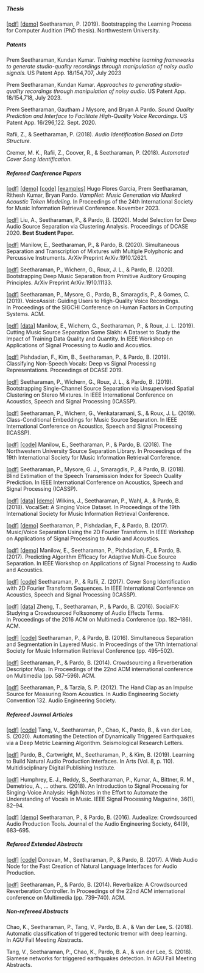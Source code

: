 
##### Thesis

[\[pdf\]](https://pseeth.github.io/public/papers/thesis.pdf) [\[demo\]](https://pseeth.github.io/public/thesis) Seetharaman, P. (2019). Bootstrapping the Learning Process for Computer Audition (PhD thesis). Northwestern University.

##### Patents

Prem Seetharaman, Kundan Kumar. *Training machine learning frameworks to generate studio-quality recordings through manipulation of noisy audio signals.* US Patent App. 18/154,707, July 2023

Prem Seetharaman, Kundan Kumar. *Approaches to generating studio-quality recordings through manipulation of noisy audio*. US Patent App. 18/154,718, July 2023.

Prem Seetharaman, Gautham J Mysore, and Bryan A Pardo. *Sound Quality Prediction and Interface to Facilitate High-Quality Voice Recordings*. US Patent App. 16/296,122. Sept. 2020.

Rafii, Z., & Seetharaman, P. (2018). *Audio Identification Based on Data Structure.*

Cremer, M. K., Rafii, Z., Coover, R., & Seetharaman, P. (2018). *Automated Cover Song Identification.*

##### Refereed Conference Papers

[\[pdf\]](https://arxiv.org/pdf/2307.04686) [\[demo\]](https://huggingface.co/spaces/descript/vampnet) [\[code\]](https://github.com/hugofloresgarcia/vampnet) [\[examples\]](https://hugo-does-things.notion.site/VampNet-Music-Generation-via-Masked-Acoustic-Token-Modeling-e37aabd0d5f1493aa42c5711d0764b33) Hugo Flores Garcia, Prem Seetharaman, Rithesh Kumar, Bryan Pardo. *VampNet: Music Generation via Masked Acoustic Token Modeling.* In Proceedings of the 24th International Society for Music Information Retrieval Conference. November 2023.

[\[pdf\]](https://arxiv.org/pdf/1910.12626.pdf) Liu, A., Seetharaman, P., & Pardo, B. (2020). Model Selection for Deep Audio Source Separation via Clustering Analysis. Proceedings of DCASE 2020. **Best Student Paper.**

[\[pdf\]](https://arxiv.org/pdf/1910.12621.pdf) Manilow, E., Seetharaman, P., & Pardo, B. (2020). Simultaneous Separation and Transcription of Mixtures with Multiple Polyphonic and Percussive Instruments. ArXiv Preprint ArXiv:1910.12621.

[\[pdf\]](https://arxiv.org/pdf/1910.11133.pdf) Seetharaman, P., Wichern, G., Roux, J. L., & Pardo, B. (2020). Bootstrapping Deep Music Separation from Primitive Auditory Grouping Principles. ArXiv Preprint ArXiv:1910.11133.

[\[pdf\]](https://pseeth.github.io/public/papers/seetharaman_voiceassist_chi19.pdf) Seetharaman, P., Mysore, G., Pardo, B., Smaragdis, P., & Gomes, C. (2019). VoiceAssist: Guiding Users to High-Quality Voice Recordings. In Proceedings of the SIGCHI Conference on Human Factors in Computing Systems. ACM.

[\[pdf\]](https://pseeth.github.io/public/papers/manilow_wichern_seetharaman_le_roux_waspaa19.pdf) [\[data\]](https://www.slakh.com/) Manilow, E., Wichern, G., Seetharaman, P., & Roux, J. L. (2019). Cutting Music Source Separation Some Slakh: A Dataset to Study the Impact of Training Data Quality and Quantity. In IEEE Workshop on Applications of Signal Processing to Audio and Acoustics.

[\[pdf\]](https://pseeth.github.io/public/papers/pishdadian_kim_seetharaman_pardo_dcase2019.pdf) Pishdadian, F., Kim, B., Seetharaman, P., & Pardo, B. (2019). Classifying Non-Speech Vocals: Deep vs Signal Processing Representations. Proceedings of DCASE 2019.

[\[pdf\]](https://pseeth.github.io/public/papers/seetharaman_bootstrapping_icassp19.pdf) Seetharaman, P., Wichern, G., Roux, J. L., & Pardo, B. (2019). Bootstrapping Single-Channel Source Separation via Unsupervised Spatial Clustering on Stereo Mixtures. In IEEE International Conference on Acoustics, Speech and Signal Processing (ICASSP).

[\[pdf\]](https://pseeth.github.io/public/papers/seetharaman_class_icassp19.pdf) Seetharaman, P., Wichern, G., Venkataramani, S., & Roux, J. L. (2019). Class-Conditional Embeddings for Music Source Separation. In IEEE International Conference on Acoustics, Speech and Signal Processing (ICASSP).

[\[pdf\]](https://pseeth.github.io/public/papers/manilow_seetharaman_ismir18.pdf) [\[code\]](https://github.com/interactiveaudiolab/nussl) Manilow, E., Seetharaman, P., & Pardo, B. (2018). The Northwestern University Source Separation Library. In Proceedings of the 19th International Society for Music Information Retrieval Conference.

[\[pdf\]](https://pseeth.github.io/public/papers/seetharaman_mysore_icassp18.pdf) Seetharaman, P., Mysore, G. J., Smaragdis, P., & Pardo, B. (2018). Blind Estimation of the Speech Transmission Index for Speech Quality Prediction. In IEEE International Conference on Acoustics, Speech and Signal Processing (ICASSP).

[\[pdf\]](https://pseeth.github.io/public/papers/wilkins_seetharaman_ismir18.pdf) [\[data\]](https://zenodo.org/record/1193957) [\[demo\]](https://interactiveaudiolab.github.io/demos/vocalset) Wilkins, J., Seetharaman, P., Wahl, A., & Pardo, B. (2018). VocalSet: A Singing Voice Dataset. In Proceedings of the 19th International Society for Music Information Retrieval Conference.

[\[pdf\]](https://pseeth.github.io/publications/public/papers/seetharaman_2dft_waspaa2017.pdf) [\[demo\]](https://interactiveaudiolab.github.io/demos/2dft) Seetharaman, P., Pishdadian, F., & Pardo, B. (2017). Music/Voice Separation Using the 2D Fourier Transform. In IEEE Workshop on Applications of Signal Processing to Audio and Acoustics.

[\[pdf\]](https://pseeth.github.io/public/papers/manilow_seetharaman_pishdadian_waspaa2017.pdf) [\[demo\]](https://interactiveaudiolab.github.io/demos/multicue) Manilow, E., Seetharaman, P., Pishdadian, F., & Pardo, B. (2017). Predicting Algorithm Efficacy for Adaptive Multi-Cue Source Separation. In IEEE Workshop on Applications of Signal Processing to Audio and Acoustics.

[\[pdf\]](https://pseeth.github.io/public/papers/seetharaman_rafii_icassp17.pdf) [\[code\]](https://github.com/pseeth/coversong_identification) Seetharaman, P., & Rafii, Z. (2017). Cover Song Identification with 2D Fourier Transform Sequences. In IEEE International Conference on Acoustics, Speech and Signal Processing (ICASSP).

[\[pdf\]](https://pseeth.github.io/public/papers/zheng_seetharaman_pardo_acmmm.pdf) [\[data\]](http://music.eecs.northwestern.edu/data/socialfx/) Zheng, T., Seetharaman, P., & Pardo, B. (2016). SocialFX: Studying a Crowdsourced Folksonomy of Audio Effects Terms. In Proceedings of the 2016 ACM on Multimedia Conference (pp. 182–186). ACM.

[\[pdf\]](https://pseeth.github.io/public/papers/seetharaman_pardo_ismir16.pdf) [\[code\]](https://github.com/interactiveaudiolab/separation_segmentation_ismir) Seetharaman, P., & Pardo, B. (2016). Simultaneous Separation and Segmentation in Layered Music. In Proceedings of the 17th International Society for Music Information Retrieval Conference (pp. 495–502).

[\[pdf\]](https://pseeth.github.io/public/papers/seetharaman_pardo_acmmm14.pdf) Seetharaman, P., & Pardo, B. (2014). Crowdsourcing a Reverberation Descriptor Map. In Proceedings of the 22nd ACM international conference on Multimedia (pp. 587–596). ACM.

[\[pdf\]](https://pseeth.github.io/public/papers/seetharaman_tarzia_aes12.pdf) Seetharaman, P., & Tarzia, S. P. (2012). The Hand Clap as an Impulse Source for Measuring Room Acoustics. In Audio Engineering Society Convention 132. Audio Engineering Society.

##### Refereed Journal Articles

[\[pdf\]](https://pseeth.github.io/public/papers/tang_seetharaman_srl2020.pdf) [\[code\]](https://github.com/interactiveaudiolab/earthquakes) Tang, V., Seetharaman, P., Chao, K., Pardo, B., & van der Lee, S. (2020). Automating the Detection of Dynamically Triggered Earthquakes via a Deep Metric Learning Algorithm. Seismological Research Letters.

[\[pdf\]](https://pseeth.github.io/public/papers/pardo_cartwright_seetharaman_kim_arts19.pdf) Pardo, B., Cartwright, M., Seetharaman, P., & Kim, B. (2019). Learning to Build Natural Audio Production Interfaces. In Arts (Vol. 8, p. 110). Multidisciplinary Digital Publishing Institute.

[\[pdf\]](https://pseeth.github.io/public/papers/humphrey_spm19.pdf) Humphrey, E. J., Reddy, S., Seetharaman, P., Kumar, A., Bittner, R. M., Demetriou, A., … others. (2018). An Introduction to Signal Processing for Singing-Voice Analysis: High Notes in the Effort to Automate the Understanding of Vocals in Music. IEEE Signal Processing Magazine, 36(1), 82–94.

[\[pdf\]](https://pseeth.github.io/public/papers/seetharaman_pardo_audealize_jaes.pdf) [\[demo\]](https://audealize.appspot.com/) Seetharaman, P., & Pardo, B. (2016). Audealize: Crowdsourced Audio Production Tools. Journal of the Audio Engineering Society, 64(9), 683–695.

##### Refereed Extended Abstracts

[\[pdf\]](https://pseeth.github.io/public/papers/donovan_seetharaman_web_audio.pdf) [\[code\]](https://interactiveaudiolab.github.io/audealize_api) Donovan, M., Seetharaman, P., & Pardo, B. (2017). A Web Audio Node for the Fast Creation of Natural Language Interfaces for Audio Production.

[\[pdf\]](https://pseeth.github.io/public/papers/seetharaman_pardo_td_acmmm14.pdf) Seetharaman, P., & Pardo, B. (2014). Reverbalize: A Crowdsourced Reverberation Controller. In Proceedings of the 22nd ACM international conference on Multimedia (pp. 739–740). ACM.

##### Non-refereed Abstracts

Chao, K., Seetharaman, P., Tang, V., Pardo, B. A., & Van der Lee, S. (2018). Automatic classification of triggered tectonic tremor with deep learning. In AGU Fall Meeting Abstracts.

Tang, V., Seetharaman, P., Chao, K., Pardo, B. A., & van der Lee, S. (2018). Siamese networks for triggered earthquakes detection. In AGU Fall Meeting Abstracts.

